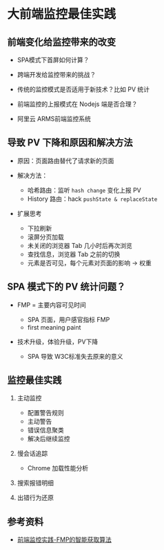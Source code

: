 # 大前端监控最佳实践



## 前端变化给监控带来的改变

* SPA模式下首屏如何计算？
* 跨端开发给监控带来的挑战？
* 传统的监控模式是否适用于新技术？比如 PV 统计
* 前端监控的上报模式在 Nodejs 端是否合理？

* 阿里云 ARMS前端监控系统


## 导致 PV 下降和原因和解决方法

* 原因：页面路由替代了请求新的页面
* 解决方法：
	* 哈希路由：监听 `hash change` 变化上报 PV
	* History 路由：hack `pushState & replaceState`

* 扩展思考
	* 下拉刷新
	* 滚屏分页加载
	* 未关闭的浏览器 Tab 几小时后再次浏览
	* 查找信息，浏览器 Tab 之前的切换
	* 元素是否可见，每个元素对页面的影响 -> 权重


## SPA 模式下的 PV 统计问题？

* FMP = 主要内容可见时间
	* SPA 页面，用户感官指标 FMP
	* first meaning paint


* 技术升级，体验升级，PV下降
	* SPA 导致 W3C标准失去原来的意义


## 监控最佳实践

1. 主动监控
	* 配置警告规则
	* 主动警告
	* 错误信息聚类
	* 解决后继续监控

2. 慢会话追踪
	* Chrome 加载性能分析

3. 搜索报错明细
4. 出错行为还原


## 参考资料

* [前端监控实践-FMP的智能获取算法](https://www.codercto.com/a/40349.html)